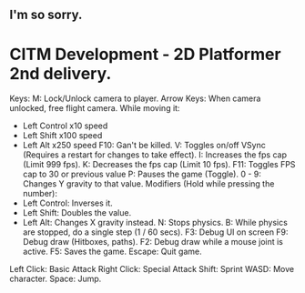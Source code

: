 ## I'm so sorry.
# CITM Development - 2D Platformer 2nd delivery.

Keys:
M: Lock/Unlock camera to player.
Arrow Keys: When camera unlocked, free flight camera. While moving it:
 - Left Control x10 speed
 - Left Shift x100 speed
 - Left Alt x250 speed
F10: Gan't be killed.
V: Toggles on/off VSync (Requires a restart for changes to take effect).
I: Increases the fps cap (Limit 999 fps).
K: Decreases the fps cap (Limit 10 fps).
F11: Toggles FPS cap to 30 or previous value
P: Pauses the game (Toggle).
0 - 9: Changes Y gravity to that value. Modifiers (Hold while pressing the number):
 - Left Control: Inverses it.
 - Left Shift: Doubles the value.
 - Left Alt: Changes X gravity instead.
N: Stops physics.
B: While physics are stopped, do a single step (1 / 60 secs).
F3: Debug UI on screen
F9: Debug draw (Hitboxes, paths).
F2: Debug draw while a mouse joint is active.
F5: Saves the game.
Escape: Quit game.

Left Click: Basic Attack
Right Click: Special Attack
Shift: Sprint
WASD: Move character.
Space: Jump.
